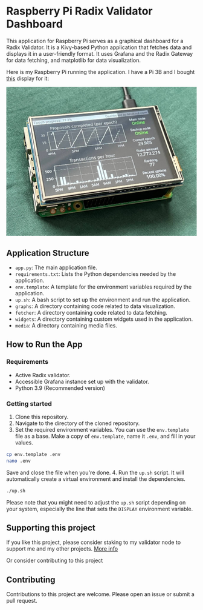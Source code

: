 # Raspberry Pi Radix Validator Dashboard

This application for Raspberry Pi serves as a graphical dashboard for a Radix Validator. It is a Kivy-based Python application that fetches data and displays it in a user-friendly format. It uses Grafana and the Radix Gateway for data fetching, and matplotlib for data visualization.

Here is my Raspberry Pi running the application.
I have a Pi 3B and I bought [this](https://www.kiwi-electronics.com/nl/3-5inch-rpi-lcd-480x320-ips-resistief-touchscreen-4418?search=raspberry%20pi%20displays&page=2) display for it:

![A Raspberry Pi running the application](media/pi.jpg)

## Application Structure
- `app.py`: The main application file.
- `requirements.txt`: Lists the Python dependencies needed by the application.
- `env.template`: A template for the environment variables required by the application.
- `up.sh`: A bash script to set up the environment and run the application.
- `graphs`: A directory containing code related to data visualization.
- `fetcher`: A directory containing code related to data fetching.
- `widgets`: A directory containing custom widgets used in the application.
- `media`: A directory containing media files.
## How to Run the App

### Requirements
* Active Radix validator.
* Accessible Grafana instance set up with the validator.
* Python 3.9 (Recommended version)

### Getting started
1. Clone this repository.
2. Navigate to the directory of the cloned repository.
3. Set the required environment variables. You can use the `env.template` file as a base. Make a copy of `env.template`, name it `.env`, and fill in your values.

```bash
cp env.template .env
nano .env
```



Save and close the file when you're done.
4. Run the `up.sh` script. It will automatically create a virtual environment and install the dependencies.

```bash
./up.sh
```

Please note that you might need to adjust the `up.sh` script depending on your system, especially the line that sets the `DISPLAY` environment variable.

## Supporting this project

If you like this project, please consider staking to my validator node to support me and my other projects. [More info](https://krulknul.com)

Or consider contributing to this project
## Contributing

Contributions to this project are welcome. Please open an issue or submit a pull request.
